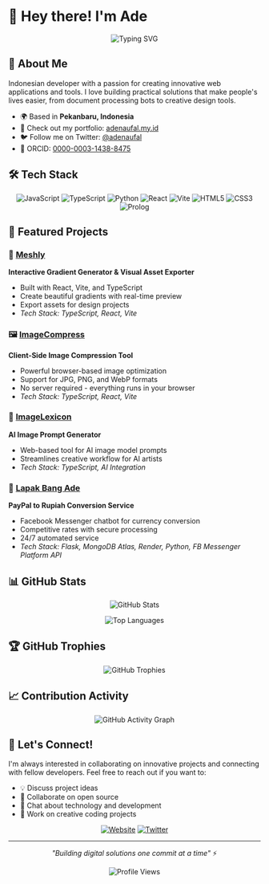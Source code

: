 # 👋 Hey there! I'm Ade

<div align="center">

![Typing SVG](https://readme-typing-svg.herokuapp.com?font=Fira+Code&size=22&duration=3000&pause=1000&color=F75C7E&center=true&vCenter=true&width=435&lines=Indonesian+Developer;Open+Source+Enthusiast;Creative+Problem+Solver)

</div>

## 🚀 About Me

Indonesian developer with a passion for creating innovative web applications and tools. I love building practical solutions that make people's lives easier, from document processing bots to creative design tools.

- 🌍 Based in **Pekanbaru, Indonesia** 
- 💼 Check out my portfolio: [adenaufal.my.id](https://adenaufal.my.id)
- 🐦 Follow me on Twitter: [@adenaufal](https://twitter.com/adenaufal)
- 📧 ORCID: [0000-0003-1438-8475](https://orcid.org/0000-0003-1438-8475)

## 🛠️ Tech Stack

<div align="center">

![JavaScript](https://img.shields.io/badge/-JavaScript-F7DF1E?style=flat-square&logo=javascript&logoColor=black)
![TypeScript](https://img.shields.io/badge/-TypeScript-3178C6?style=flat-square&logo=typescript&logoColor=white)
![Python](https://img.shields.io/badge/-Python-3776AB?style=flat-square&logo=python&logoColor=white)
![React](https://img.shields.io/badge/-React-61DAFB?style=flat-square&logo=react&logoColor=black)
![Vite](https://img.shields.io/badge/-Vite-646CFF?style=flat-square&logo=vite&logoColor=white)
![HTML5](https://img.shields.io/badge/-HTML5-E34F26?style=flat-square&logo=html5&logoColor=white)
![CSS3](https://img.shields.io/badge/-CSS3-1572B6?style=flat-square&logo=css3&logoColor=white)
![Prolog](https://img.shields.io/badge/-Prolog-E61E25?style=flat-square&logo=swi-prolog&logoColor=white)

</div>

## 🌟 Featured Projects

### 🎨 [Meshly](https://github.com/adenaufal/meshly)
**Interactive Gradient Generator & Visual Asset Exporter**
- Built with React, Vite, and TypeScript
- Create beautiful gradients with real-time preview
- Export assets for design projects
- *Tech Stack: TypeScript, React, Vite*

### 🖼️ [ImageCompress](https://github.com/adenaufal/imagecompress)
**Client-Side Image Compression Tool**
- Powerful browser-based image optimization
- Support for JPG, PNG, and WebP formats
- No server required - everything runs in your browser
- *Tech Stack: TypeScript, React, Vite*

### 🎯 [ImageLexicon](https://github.com/adenaufal/imagelexicon)
**AI Image Prompt Generator**
- Web-based tool for AI image model prompts
- Streamlines creative workflow for AI artists
- *Tech Stack: TypeScript, AI Integration*

### 💱 [Lapak Bang Ade](https://github.com/adenaufal/lapakbangade)
**PayPal to Rupiah Conversion Service**
- Facebook Messenger chatbot for currency conversion
- Competitive rates with secure processing
- 24/7 automated service
- *Tech Stack: Flask, MongoDB Atlas, Render, Python, FB Messenger Platform API*

## 📊 GitHub Stats

<div align="center">

![GitHub Stats](https://github-readme-stats.vercel.app/api?username=adenaufal&show_icons=true&theme=radical&count_private=false&include_all_commits=true)

![Top Languages](https://github-readme-stats.vercel.app/api/top-langs/?username=adenaufal&layout=compact&theme=radical&hide_private=true)

</div>

## 🏆 GitHub Trophies

<div align="center">

![GitHub Trophies](https://github-profile-trophy.vercel.app/?username=adenaufal&theme=radical&no-frame=false&no-bg=false&margin-w=4)

</div>

## 📈 Contribution Activity

<div align="center">

![GitHub Activity Graph](https://github-readme-activity-graph.vercel.app/graph?username=adenaufal&theme=redical&bg_color=0d1117&color=f85d7f&line=f85d7f&point=f85d7f&area=true&hide_border=true)

</div>

## 🤝 Let's Connect!

I'm always interested in collaborating on innovative projects and connecting with fellow developers. Feel free to reach out if you want to:

- 💡 Discuss project ideas
- 🤝 Collaborate on open source
- 💬 Chat about technology and development
- 🎨 Work on creative coding projects

<div align="center">

[![Website](https://img.shields.io/badge/Website-adenaufal.my.id-FF5722?style=for-the-badge&logo=google-chrome&logoColor=white)](https://adenaufal.my.id)
[![Twitter](https://img.shields.io/badge/Twitter-@adenaufal-1DA1F2?style=for-the-badge&logo=twitter&logoColor=white)](https://twitter.com/adenaufal)

</div>

---

<div align="center">

*"Building digital solutions one commit at a time"* ⚡

![Profile Views](https://komarev.com/ghpvc/?username=adenaufal&color=brightgreen&style=flat-square)

</div>
